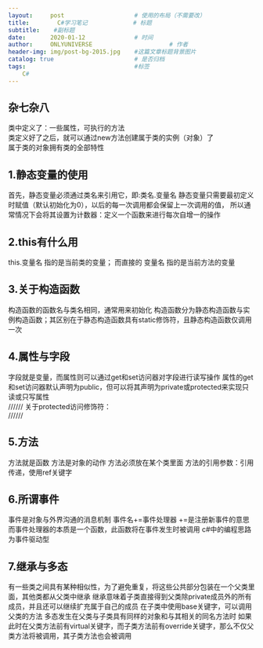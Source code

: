```yaml
---
layout:     post                    # 使用的布局（不需要改）
title:        C#学习笔记             # 标题 
subtitle:    #副标题
date:       2020-01-12              # 时间
author:     ONLYUNIVERSE                      # 作者
header-img: img/post-bg-2015.jpg    #这篇文章标题背景图片
catalog: true                       # 是否归档
tags:                               #标签
    C#
---
```


## 杂七杂八

类中定义了：一些属性，可执行的方法  
类定义好了之后，就可以通过new方法创建属于类的实例（对象）了  
属于类的对象拥有类的全部特性  

## 1.静态变量的使用

  首先，静态变量必须通过类名来引用它，即:类名.变量名
  静态变量只需要最初定义时赋值（默认初始化为0），以后的每一次调用都会保留上一次调用的值，
  所以通常情况下会将其设置为计数器：定义一个函数来进行每次自增一的操作
  
## 2.this有什么用

  this.变量名 指的是当前类的变量；
  而直接的 变量名 指的是当前方法的变量
  
## 3.关于构造函数

  构造函数的函数名与类名相同，通常用来初始化
  构造函数分为静态构造函数与实例构造函数；其区别在于静态构造函数具有static修饰符，且静态构造函数仅调用一次
  
## 4.属性与字段

  字段就是变量，而属性则可以通过get和set访问器对字段进行读写操作
  属性的get和set访问器默认声明为public，但可以将其声明为private或protected来实现只读或只写属性  
  //////
  关于protected访问修饰符：  
  //////

## 5.方法

  方法就是函数
  方法是对象的动作
  方法必须放在某个类里面
  方法的引用参数：引用传递，使用ref关键字
  
## 6.所谓事件

  事件是对象与外界沟通的消息机制
  事件名+=事件处理器
  +=是注册新事件的意思
  而事件处理器的本质是一个函数，此函数将在事件发生时被调用
  c#中的编程思路为事件驱动型
  
## 7.继承与多态

  有一些类之间具有某种相似性，为了避免重复，将这些公共部分包装在一个父类里面，其他类都从父类中继承
  继承意味着子类直接得到父类除private成员外的所有成员，并且还可以继续扩充属于自己的成员
  在子类中使用base关键字，可以调用父类的方法
  多态发生在父类与子类具有同样的对象和与其相关的同名方法时
  如果此时在父类方法前有virtual关键字，而子类方法前有override关键字，那么不仅父类方法将被调用，其子类方法也会被调用
